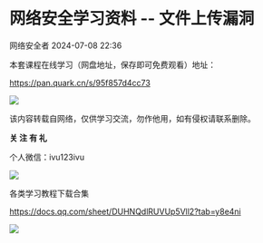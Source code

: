 #  网络安全学习资料 -- 文件上传漏洞   
 网络安全者   2024-07-08 22:36  
  
本套课程在线学习（网盘地址，保存即可免费观看）地址：  
  
https://pan.quark.cn/s/95f857d4cc73  
  
  
![](https://mmbiz.qpic.cn/sz_mmbiz_png/0JJXjA8siccwGjrMRrlavEcrictuKLJMvS0QPfsMFpia3EMsYKe0yE6OTpwt32TANtNaGkR3Eu3I75kZiajjsNPC1g/640?wx_fmt=png&from=appmsg "")  
  
  
该内容转载自网络，仅供学习交流，勿作他用，如有侵权请联系删除。  
  
  
**关 注 有 礼**  
  
  
  
  
个人微信：ivu123ivu  
  
![](https://mmbiz.qpic.cn/sz_mmbiz_png/0JJXjA8siccydJiaGjK6D1iblxelTribvvCaauQOjUmMnDYENryqRSNKIhwGjBia218Z3fF12b3oFBosEWkGtpt757Q/640?wx_fmt=png&from=appmsg "")  
  
各类学习教程下载合集  
  
https://docs.qq.com/sheet/DUHNQdlRUVUp5Vll2?tab=y8e4ni  
  
  
![](https://mmbiz.qpic.cn/sz_mmbiz_png/0JJXjA8siccwGjrMRrlavEcrictuKLJMvSWnjpyJju9y6zoiakgrSoSU9NKyzlHzAS9chcyamtIBonkpjtssX6w4A/640?wx_fmt=png&from=appmsg "")  
  
  

